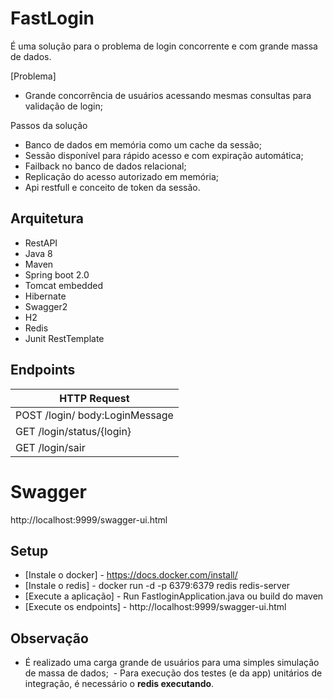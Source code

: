 # FastLogin 

É uma solução para o problema de login concorrente e com grande massa de dados.

[Problema]
 - Grande concorrência de usuários acessando mesmas consultas para validação de login;

Passos da solução

 - Banco de dados em memória como um cache da sessão;
 - Sessão disponível para rápido acesso e com expiração automática;
 - Failback no banco de dados relacional;
 - Replicação do acesso autorizado em memória;
 - Api restfull e conceito de token da sessão.
 

## Arquitetura

* RestAPI
* Java 8
* Maven
* Spring boot 2.0
* Tomcat embedded
* Hibernate
* Swagger2
* H2
* Redis
* Junit RestTemplate


## Endpoints

|HTTP Request                                            |
|--------------------------------------------------------|
|POST /login/  body:LoginMessage
|GET  /login/status/{login}                              | 
|GET  /login/sair                                        |


# Swagger
http://localhost:9999/swagger-ui.html


## Setup

 - [Instale o docker]     - https://docs.docker.com/install/
 - [Instale o redis]      - docker run -d -p 6379:6379 redis redis-server
 - [Execute a aplicação]  - Run FastloginApplication.java  ou build do maven
 - [Execute os endpoints] - http://localhost:9999/swagger-ui.html

## Observação
  - É realizado uma carga grande de usuários para uma simples simulação de massa de dados;
  - Para execução dos testes (e da app) unitários de integração, é necessário o  **redis executando**.

